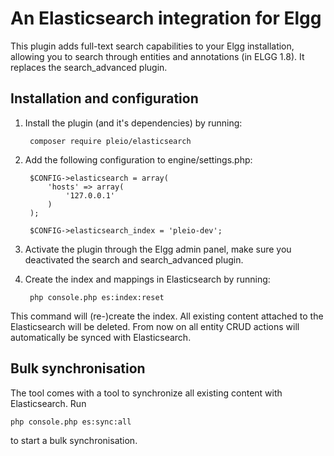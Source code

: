 # An Elasticsearch integration for Elgg
This plugin adds full-text search capabilities to your Elgg installation, allowing you to search through entities and annotations (in ELGG 1.8). It replaces the search_advanced plugin.

## Installation and configuration
1. Install the plugin (and it's dependencies) by running:

        composer require pleio/elasticsearch

2. Add the following configuration to engine/settings.php:

        $CONFIG->elasticsearch = array(
            'hosts' => array(
                '127.0.0.1'
            )
        );

        $CONFIG->elasticsearch_index = 'pleio-dev';

3. Activate the plugin through the Elgg admin panel, make sure you deactivated the search and search_advanced plugin.
4. Create the index and mappings in Elasticsearch by running:

        php console.php es:index:reset

This command will (re-)create the index. All existing content attached to the Elasticsearch will be deleted. From now on all entity CRUD actions will automatically be synced with Elasticsearch.

## Bulk synchronisation
The tool comes with a tool to synchronize all existing content with Elasticsearch. Run

    php console.php es:sync:all

to start a bulk synchronisation.
